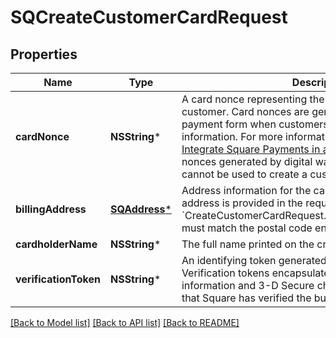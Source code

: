# SQCreateCustomerCardRequest

## Properties
Name | Type | Description | Notes
------------ | ------------- | ------------- | -------------
**cardNonce** | **NSString*** | A card nonce representing the credit card to link to the customer.  Card nonces are generated by the Square payment form when customers enter their card information. For more information, see [Walkthrough: Integrate Square Payments in a Website](https://developer.squareup.com/docs/web-payments/take-card-payment).  __NOTE:__ Card nonces generated by digital wallets (such as Apple Pay) cannot be used to create a customer card. | 
**billingAddress** | [**SQAddress***](SQAddress.md) | Address information for the card on file.  __NOTE:__ If a billing address is provided in the request, the &#x60;CreateCustomerCardRequest.billing_address.postal_code&#x60; must match the postal code encoded in the card nonce. | [optional] 
**cardholderName** | **NSString*** | The full name printed on the credit card. | [optional] 
**verificationToken** | **NSString*** | An identifying token generated by [Payments.verifyBuyer()](https://developer.squareup.com/reference/sdks/web/payments/objects/Payments#Payments.verifyBuyer). Verification tokens encapsulate customer device information and 3-D Secure challenge results to indicate that Square has verified the buyer identity. | [optional] 

[[Back to Model list]](../README.md#documentation-for-models) [[Back to API list]](../README.md#documentation-for-api-endpoints) [[Back to README]](../README.md)


